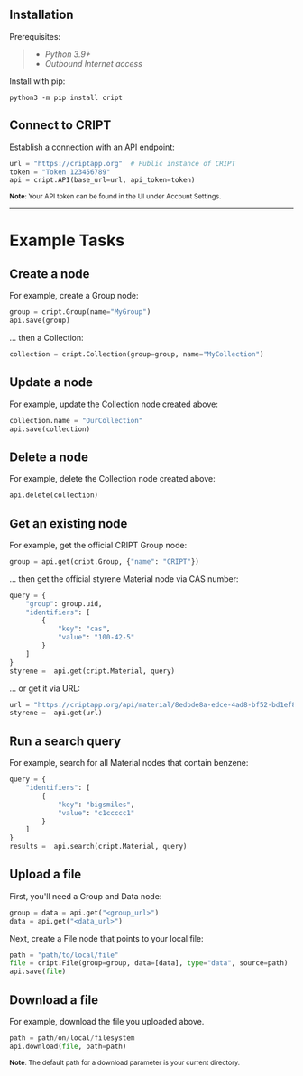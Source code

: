 ## Installation

Prerequisites:
> - *Python 3.9+*
> - *Outbound Internet access*

Install with pip:
```
python3 -m pip install cript
```

## Connect to CRIPT

Establish a connection with an API endpoint:
```python
url = "https://criptapp.org"  # Public instance of CRIPT
token = "Token 123456789"  
api = cript.API(base_url=url, api_token=token)
```
<sup>**Note**: Your API token can be found in the UI under Account Settings.</sup>

---

# Example Tasks

## Create a node
For example, create a Group node:
```python
group = cript.Group(name="MyGroup")
api.save(group)
```
... then a Collection:
```python
collection = cript.Collection(group=group, name="MyCollection")
```

## Update a node
For example, update the Collection node created above:
```python
collection.name = "OurCollection"
api.save(collection)
```

## Delete a node
For example, delete the Collection node created above:
```python
api.delete(collection)
```

## Get an existing node
For example, get the official CRIPT Group node:
```python
group = api.get(cript.Group, {"name": "CRIPT"})
```
... then get the official styrene Material node via CAS number:
```python
query = {
    "group": group.uid,
    "identifiers": [
        {
            "key": "cas",
            "value": "100-42-5"
        }
    ]
}
styrene =  api.get(cript.Material, query)
```
... or get it via URL:
```python
url = "https://criptapp.org/api/material/8edbde8a-edce-4ad8-bf52-bd1ef81ba399/"
styrene =  api.get(url)
```


## Run a search query
For example, search for all Material nodes that contain benzene:
```python
query = {
    "identifiers": [
        {
            "key": "bigsmiles",
            "value": "c1ccccc1"
        }
    ]
}
results =  api.search(cript.Material, query)
```

## Upload a file
First, you'll need a Group and Data node:
```python
group = data = api.get("<group_url>")
data = api.get("<data_url>")
```
Next, create a File node that points to your local file:
```python
path = "path/to/local/file"
file = cript.File(group=group, data=[data], type="data", source=path)
api.save(file)
```

## Download a file
For example, download the file you uploaded above.
```python
path = path/on/local/filesystem
api.download(file, path=path)
```
<sup>**Note**: The default path for a download parameter is your current directory.</sup>
